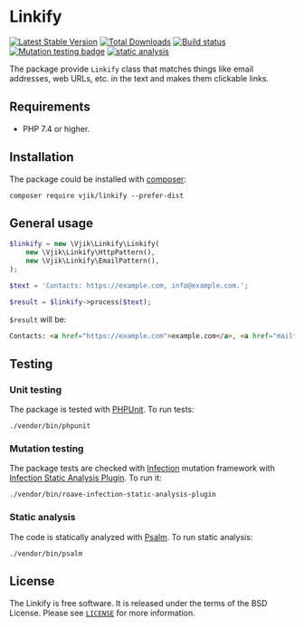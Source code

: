 # Linkify

[![Latest Stable Version](https://poser.pugx.org/vjik/linkify/v/stable.png)](https://packagist.org/packages/vjik/linkify)
[![Total Downloads](https://poser.pugx.org/vjik/linkify/downloads.png)](https://packagist.org/packages/vjik/linkify)
[![Build status](https://github.com/vjik/linkify/workflows/build/badge.svg)](https://github.com/vjik/linkify/actions?query=workflow%3Abuild)
[![Mutation testing badge](https://img.shields.io/endpoint?style=flat&url=https%3A%2F%2Fbadge-api.stryker-mutator.io%2Fgithub.com%2Fvjik%2Flinkify%2Fmaster)](https://dashboard.stryker-mutator.io/reports/github.com/vjik/linkify/master)
[![static analysis](https://github.com/vjik/linkify/workflows/static%20analysis/badge.svg)](https://github.com/vjik/linkify/actions?query=workflow%3A%22static+analysis%22)

The package provide `Linkify` class that matches things like email addresses, web URLs, etc. in the text and makes them clickable links.

## Requirements

- PHP 7.4 or higher.

## Installation

The package could be installed with [composer](https://getcomposer.org/download/):

```shell
composer require vjik/linkify --prefer-dist
```

## General usage

```php
$linkify = new \Vjik\Linkify\Linkify(
    new \Vjik\Linkify\HttpPattern(),
    new \Vjik\Linkify\EmailPattern(),
); 

$text = 'Contacts: https://example.com, info@example.com.';

$result = $linkify->process($text);
```

`$result` will be:

```html
Contacts: <a href="https://example.com">example.com</a>, <a href="mailto:info@example.com">info@example.com</a>.
```

## Testing

### Unit testing

The package is tested with [PHPUnit](https://phpunit.de/). To run tests:

```shell
./vendor/bin/phpunit
```

### Mutation testing

The package tests are checked with [Infection](https://infection.github.io/) mutation framework with
[Infection Static Analysis Plugin](https://github.com/Roave/infection-static-analysis-plugin). To run it:

```shell
./vendor/bin/roave-infection-static-analysis-plugin
```

### Static analysis

The code is statically analyzed with [Psalm](https://psalm.dev/). To run static analysis:

```shell
./vendor/bin/psalm
```

## License

The Linkify is free software. It is released under the terms of the BSD License.
Please see [`LICENSE`](./LICENSE.md) for more information.
